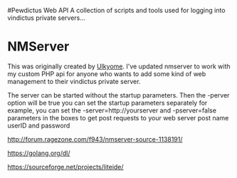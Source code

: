 #Pewdictus Web API
A collection of scripts and tools used for logging into vindictus private servers...

# NMServer
This was originally created by [Ulkyome](https://github.com/ulkyome/NMServer). I've updated nmserver to work with my custom PHP api for anyone who wants to add some kind of web management to their vindictus private server.

The server can be started without the startup parameters.
Then the -perver option will be true
you can set the startup parameters separately for example, you can set the -server=http://yourserver and -pserver=false parameters in the boxes to get post requests to your web server 
post name userID and password

http://forum.ragezone.com/f943/nmserver-source-1138191/

https://golang.org/dl/

https://sourceforge.net/projects/liteide/
